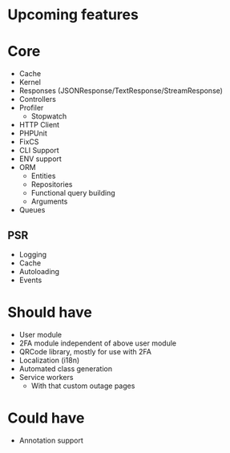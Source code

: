 # Upcoming features
# Core
- Cache
- Kernel
- Responses (JSONResponse/TextResponse/StreamResponse)
- Controllers
- Profiler
    - Stopwatch
- HTTP Client
- PHPUnit
- FixCS
- CLI Support
- ENV support
- ORM
    - Entities
    - Repositories
    - Functional query building
    - Arguments
- Queues

## PSR
- Logging
- Cache
- Autoloading
- Events

# Should have
- User module
- 2FA module independent of above user module 
- QRCode library, mostly for use with 2FA
- Localization (i18n)
- Automated class generation
- Service workers
  - With that custom outage pages

# Could have
- Annotation support
